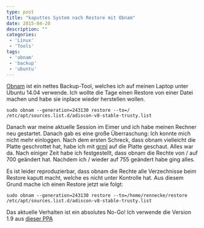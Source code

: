 ```yaml
---
type: post
title: "kaputtes System nach Restore mit Obnam"
date: 2015-04-20
description: ""
categories: 
 - 'Linux'
 - 'Tools'
tags:
 - 'obnam'
 - 'backup'
 - 'ubuntu'
---
```



[Obnam] ist ein nettes Backup-Tool, welches ich auf meinen Laptop unter Ubuntu 14.04 verwende.
Ich wollte die Tage einen Restore von einer Datei machen und habe sie inplace wieder herstellen wollen.

```
sudo obnam --generation=243130 restore --to=/  /etc/apt/sources.list.d/adiscon-v8-stable-trusty.list
```

Danach war meine aktuelle Session im Eimer und ich habe meinen Rechner neu gestartet. Danach gab es eine
große Überraschung: Ich konnte mich nicht mehr einloggen. Nach dem ersten Schreck, dass obnam vielleicht
die Platte geschrottet hat, habe ich mit [grml] auf die Platte geschaut. Alles war da. Nach einiger Zeit
habe ich festgestellt, dass obnam die Rechte von / auf 700 geändert hat. Nachdem ich / wieder auf 755 geändert
habe ging alles. 

Es ist leider reproduzierbar, dass obnam die Rechte alle Verzechnisse beim Restore kaputt macht, welche
es nicht unter Kontrolle hat. Aus diesem Grund mache ich einen Restore jetzt wie folgt:

```
sudo obnam --generation=243130 restore --to=/home/rennecke/restore  /etc/apt/sources.list.d/adiscon-v8-stable-trusty.list
```

Das aktuelle Verhalten ist ein absolutes No-Go! Ich verwende die Version 1.9 aus [dieser PPA]
 

[Obnam]: http://obnam.org/
[grml]: https://grml.org/
[dieser PPA]: https://launchpad.net/~chris-bigballofwax/+archive/ubuntu/obnam-ppa
